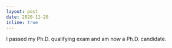 ```yaml
---
layout: post
date: 2020-11-20
inline: true
---
```


I passed my Ph.D. qualifying exam and am now a Ph.D. candidate.  
